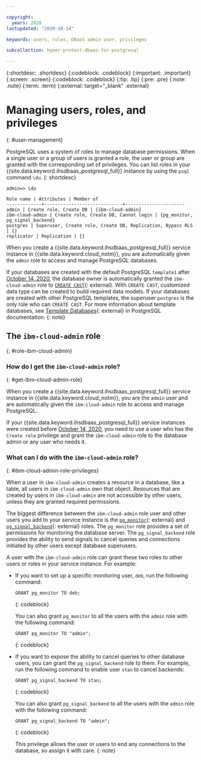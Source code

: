 ```yaml
---

copyright:
  years: 2020
lastupdated: "2020-10-14"

keywords: users, roles, DBaaS admin user, privileges

subcollection: hyper-protect-dbaas-for-postgresql

---
```


{:shortdesc: .shortdesc}
{:codeblock: .codeblock}
{:important: .important}
{:screen: .screen}
{:codeblock: .codeblock}
{:tip: .tip}
{:pre: .pre}
{:note: .note}
{:term: .term}
{:external: target="_blank" .external}

# Managing users, roles, and privileges
{: #user-management}

PostgreSQL uses a system of roles to manage database permissions. When a single user or a group of users is granted a role, the user or group are granted with the corresponding set of privileges. You can list roles in your {{site.data.keyword.ihsdbaas_postgresql_full}} instance by using the `psql` command `\du`.
{: shortdesc}

```
admin=> \du

Role name | Attributes | Member of
-------------+-----------------------------+----------------------
admin | Create role, Create DB | {ibm-cloud-admin}
ibm-cloud-admin | Create role, Create DB, Cannot login | {pg_monitor, pg_signal_backend}
postgres | Superuser, Create role, Create DB, Replication, Bypass RLS | {}
replicator | Replication | {}
```

When you create a {{site.data.keyword.ihsdbaas_postgresql_full}} service instance in {{site.data.keyword.cloud_notm}}, you are automatically given the `admin` role to access and manage PostgreSQL databases.

If your databases are created with the default PostgreSQL `template1` after [October 14, 2020](/docs/hyper-protect-dbaas-for-postgresql?topic=hyper-protect-dbaas-for-postgresql-what-new#october-2020), the database owner is automatically granted the `ibm-cloud-admin` role to [`CREATE CAST`](https://www.postgresql.org/docs/10/sql-createcast.html){: external}. With `CREATE CAST`, customized data type can be created to build required data models. If your databases are created with other PostgreSQL templates, the superuser `postgres` is the only role who can `CREATE CAST`. For more information about template databases, see [Template Databases](https://www.postgresql.org/docs/10/manage-ag-templatedbs.html){: external} in PostgreSQL documentation.
{: note}

## The `ibm-cloud-admin` role
{: #role-ibm-cloud-admin}

### How do I get the `ibm-cloud-admin` role?
{: #get-ibm-cloud-admin-role}

When you create a {{site.data.keyword.ihsdbaas_postgresql_full}} service instance in {{site.data.keyword.cloud_notm}}, you are the `admin` user and are automatically given the `ibm-cloud-admin` role to access and manage PostgreSQL.

If your {{site.data.keyword.ihsdbaas_postgresql_full}} service instances were created before [October 14, 2020](/docs/hyper-protect-dbaas-for-postgresql?topic=hyper-protect-dbaas-for-postgresql-what-new#october-2020), you need to use a user who has the `Create role` privilege and grant the `ibm-cloud-admin` role to the database admin or any user who needs it.

### What can I do with the `ibm-cloud-admin` role?
{: #ibm-cloud-admin-role-privileges}

When a user in `ibm-cloud-admin` creates a resource in a database, like a table, all users in `ibm-cloud-admin` own that object. Resources that are created by users in `ibm-cloud-admin` are not accessible by other users, unless they are granted required permissions.

The biggest difference between the `ibm-cloud-admin` role user and other users you add to your service instance is the [`pg_monitor`](https://www.postgresql.org/docs/10/default-roles.html){: external} and [`pg_signal_backend`](https://www.postgresql.org/docs/10/default-roles.html){: external} roles. The `pg_monitor` role provides a set of permissions for monitoring the database server. The `pg_signal_backend` role provides the ability to send signals to cancel queries and connections initiated by other users except database superusers.

A user with the `ibm-cloud-admin` role can grant these two roles to other users or roles in your service instance. For example:

- If you want to set up a specific monitoring user, `deb`, run the following command:
  ```
  GRANT pg_monitor TO deb;
  ```
  {: codeblock}

  You can also grant `pg_monitor` to all the users with the `admin` role with the following command:
  ```
  GRANT pg_monitor TO "admin";
  ```
  {: codeblock}

- If you want to expose the ability to cancel queries to other database users, you can grant the `pg_signal_backend` role to them. For example, run the following command to enable user `stan` to cancel backends:
  ```
  GRANT pg_signal_backend TO stan;
  ```
  {: codeblock}

  You can also grant `pg_signal_backend` to all the users with the `admin` role with the following command:
  ```
  GRANT pg_signal_backend TO "admin";
  ```
  {: codeblock}

  This privilege allows the user or users to end any connections to the database, so assign it with care.
  {: note}
